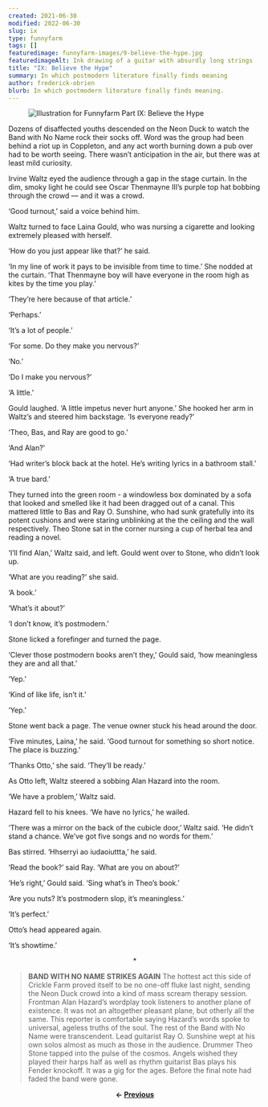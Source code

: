 ```yaml
---
created: 2021-06-30
modified: 2022-06-30
slug: ix
type: funnyfarm
tags: []
featuredimage: funnyfarm-images/9-believe-the-hype.jpg
featuredimageAlt: Ink drawing of a guitar with absurdly long strings
title: "IX: Believe the Hype"
summary: In which postmodern literature finally finds meaning
author: frederick-obrien
blurb: In which postmodern literature finally finds meaning.
---
```


<figure class="wide">
  <img src="funnyfarm-images/9-believe-the-hype.jpg" alt="Illustration for Funnyfarm Part IX: Believe the Hype" />
  <figcaption></figcaption>
</figure>

Dozens of disaffected youths descended on the Neon Duck to watch the Band with No Name rock their socks off. Word was the group had been behind a riot up in Coppleton, and any act worth burning down a pub over had to be worth seeing. There wasn’t anticipation in the air, but there was at least mild curiosity.

Irvine Waltz eyed the audience through a gap in the stage curtain. In the dim, smoky light he could see Oscar Thenmayne III’s purple top hat bobbing through the crowd — and it was a crowd.

‘Good turnout,’ said a voice behind him.

Waltz turned to face Laina Gould, who was nursing a cigarette and looking extremely pleased with herself.

‘How do you just appear like that?’ he said.

‘In my line of work it pays to be invisible from time to time.’ She nodded at the curtain. ‘That Thenmayne boy will have everyone in the room high as kites by the time you play.’

‘They’re here because of that article.’

‘Perhaps.’

‘It’s a lot of people.’

‘For some. Do they make you nervous?’

‘No.’

‘Do I make you nervous?’

‘A little.’

Gould laughed. ‘A little impetus never hurt anyone.’ She hooked her arm in Waltz’s and steered him backstage. ‘Is everyone ready?’

‘Theo, Bas, and Ray are good to go.’

‘And Alan?’

‘Had writer’s block back at the hotel. He’s writing lyrics in a bathroom stall.’

‘A true bard.’

They turned into the green room - a windowless box dominated by a sofa that looked and smelled like it had been dragged out of a canal. This mattered little to Bas and Ray O. Sunshine, who had sunk gratefully into its potent cushions and were staring unblinking at the the ceiling and the wall respectively. Theo Stone sat in the corner nursing a cup of herbal tea and reading a novel.

‘I’ll find Alan,’ Waltz said, and left. Gould went over to Stone, who didn’t look up.

‘What are you reading?’ she said.

‘A book.’

‘What’s it about?’

‘I don’t know, it’s postmodern.’

Stone licked a forefinger and turned the page.

‘Clever those postmodern books aren’t they,’ Gould said, ‘how meaningless they are and all that.’

‘Yep.’

‘Kind of like life, isn’t it.’

‘Yep.’

Stone went back a page. The venue owner stuck his head around the door.

‘Five minutes, Laina,’ he said. ‘Good turnout for something so short notice. The place is buzzing.’

‘Thanks Otto,’ she said. ‘They’ll be ready.’

As Otto left, Waltz steered a sobbing Alan Hazard into the room.

‘We have a problem,’ Waltz said.

Hazard fell to his knees. ‘We have no lyrics,’ he wailed.

‘There was a mirror on the back of the cubicle door,’ Waltz said. ‘He didn’t stand a chance. We’ve got five songs and no words for them.’

Bas stirred. ‘Hhserryi ao iudaoiuttta,’ he said.

‘Read the book?’ said Ray. ‘What are you on about?’

‘He’s right,’ Gould said. ‘Sing what’s in Theo’s book.’

‘Are you nuts? It’s postmodern slop, it’s meaningless.’

‘It’s perfect.’

Otto’s head appeared again.

‘It’s showtime.’

<center>*</center>

> **BAND WITH NO NAME STRIKES AGAIN**
> The hottest act this side of Crickle Farm proved itself to be no one-off fluke last night, sending the Neon Duck crowd into a kind of mass scream therapy session.
> Frontman Alan Hazard’s wordplay took listeners to another plane of existence. It was not an altogether pleasant plane, but otherly all the same. This reporter is comfortable saying Hazard’s words spoke to universal, ageless truths of the soul.
> The rest of the Band with No Name were transcendent. Lead guitarist Ray O. Sunshine wept at his own solos almost as much as those in the audience. Drummer Theo Stone tapped into the pulse of the cosmos. Angels wished they played their harps half as well as rhythm guitarist Bas plays his Fender knockoff.
> It was a gig for the ages. Before the final note had faded the band were gone.

<center><p><strong>← <a href="funnyfarm/viii/">Previous</a></p></center>
